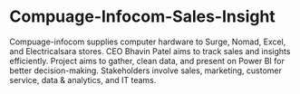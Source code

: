 # Compuage-Infocom-Sales-Insight
Compuage-infocom supplies computer hardware to Surge, Nomad, Excel, and Electricalsara stores. CEO Bhavin Patel aims to track sales and insights efficiently. Project aims to gather, clean data, and present on Power BI for better decision-making. Stakeholders involve sales, marketing, customer service, data &amp; analytics, and IT teams. 
